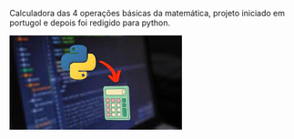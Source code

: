 Calculadora das 4 operações básicas da matemática, projeto iniciado em portugol e depois foi redigido para python.

![Representação visual da linguagem utilizada.](./1007.png)